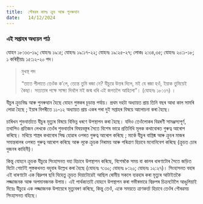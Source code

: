 ```yaml
---
title:  গৌৰৱৰ কালঃ ক্ৰুচ আৰু পুনৰুত্থান
date:   14/12/2024
---
```


### এই সপ্তাহৰ অধ্যয়ন পাঠ
যোহন ১৮:৩৩-১৯; যোহনঃ ১৯:৫; যোহনঃ ১৯:১৭-২২; যোহনঃ ১৯:২৫-২৭; লোকঃ ২:৩৪,৩৫; যোহনঃ ২০:১-১৮; ১ কৰিন্থীয়াঃ ১৫:১২-২০ পদ।

> <p>মুখস্থ পদ</p>
> “তাতে পীলাতে তেওঁক ক’লে, তেন্তে তুমি ৰজা নে? যীচুৱে উত্তৰ দিলে, মই যে ৰজা হওঁ, ইয়াক তুমিয়েই কৈছা। সত্যতাৰ পক্ষে সাক্ষ্য দিবলৈ মই জন্ম ধৰি এই জগতলৈ আহিলো”। (যোহনঃ ১৮:৩৭) ।

যীচুৰ ক্ৰুচবিদ্ধ আৰু পুনৰুত্থান হৈছে যোহন পুস্তকৰ চূড়ান্ত পৰ্যায়। প্ৰথম দহটা অধ্যায়ত প্ৰায় তিনি বছৰ আধা কাল সামৰি লোৱা হৈছে ; ইয়াৰ বিপৰীতে ১১-১২ অধ্যায়ত প্ৰায় একৰ পৰা দুই সপ্তাহৰ বিষয়ে আলোচনা কৰা হৈছে।

চাৰিখন শুভবাৰ্ত্তাতে যীচুৰ মৃত্যুৰ বিষয়ে বিভিন্ন ধৰণে উপস্থাপন কৰা হৈছে। যদিও তেওঁলোকৰ বিৱৰণী সামঞ্জস্যপূৰ্ণ, তথাপিও প্ৰতিজন লেখকে তেওঁৰ শুভবাৰ্ত্তাৰ বিষয়বস্তুৰ সৈতে বিশেষ ভাৱে প্ৰতিনিধি মূলক কথাবোৰত গুৰুত্ব আৰোপ কৰিছে। মথিয়ে শাস্ত্ৰৰ কথাবোৰ সিদ্ধ হোৱাৰ ওপৰত গুৰুত্ব আৰোপ কৰিছে ; মাৰ্কে যীচুৰ বাপ্তিষ্ম আৰু ক্ৰুচৰ মাজৰ সমান্তৰালৰ ওপৰত গুৰুত্ব আৰোপ কৰিছে আৰু লূকে ক্ৰুচক নিৰাময় আৰু পৰিত্ৰাণ হিচাবে মনোনিবেশ কৰিছে (ক্ৰুচত চোৰ দুজনৰ কাহিনী)।

কিন্তু যোহনে ক্ৰুচক যীচুৱে সিংহাসনত বহা হিচাবে উপস্থাপন কৰিছে, বিশেষকৈ সময় বা কালৰ ধাৰণাটোৰ সৈতে জড়িত যিটো গোটেই পুস্তকখনত বহুবাৰ উল্লেখ কৰা হৈছে (যোহনঃ ৭:৩০; যোহনঃ ৮:২০; যোহনঃ ১২:২৭)। সিংহাসনত বহাৰ এই ধাৰণাটো এক বিদ্ৰুপৰ ছবি যিহেতু ক্ৰুচত দিয়াটোৱেই আছিল ৰোমীয় সকলে ব্যৱহাৰ কৰা মৃত্যুৰ আটাইতকৈ লজ্জাজনক আৰু অপমানজনক উপায়। এই পাৰ্থক্যতাই যোহনে উপস্থাপন কৰা গভীৰভাৱে বিদ্ৰুপৰ চিত্ৰনটোলৈ আঙুলিয়াই দিয়েঃ যীচুৱে এক লজ্জাজনক উপায়েৰে মৃত্যুবৰণ কৰিছে, কিন্তু তেওঁ, একে সময়তে ত্ৰাণকৰ্ত্তা হিচাবে তেওঁৰ গৌৰৱময় সিংহাসনত বহিছে।